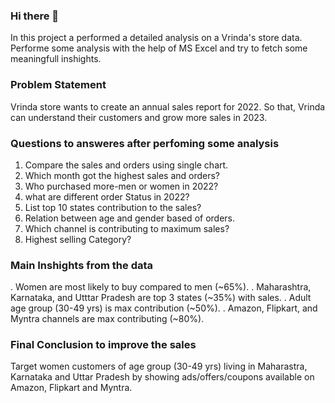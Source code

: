 ### Hi there 👋
In this project a performed a detailed analysis on a Vrinda's store data. Performe some analysis with the help of MS Excel and try to fetch some meaningfull inshights.

### Problem Statement 
Vrinda store wants to create an annual sales report for 2022. So that, Vrinda can understand their customers and grow more sales in 2023.

### Questions to answeres after perfoming some analysis

1) Compare the sales and orders using single chart.
2) Which month got the highest sales and orders?
3) Who purchased more-men or women in 2022?
4) what are different order Status in 2022?
5) List top 10 states contribution to the sales?
6) Relation between age and gender based of orders.
7) Which channel is contributing to maximum sales?
8) Highest selling Category?

### Main Inshights from the data
. Women are most likely to buy compared to men (~65%).
. Maharashtra, Karnataka, and Utttar Pradesh are top 3 states (~35%) with sales.
. Adult age group (30-49 yrs) is max contribution (~50%).
. Amazon, Flipkart, and Myntra channels are max contributing (~80%).

### Final Conclusion to improve the sales

Target women customers of age group (30-49 yrs) living in Maharastra, Karnataka and Uttar Pradesh
by showing ads/offers/coupons available on Amazon, Flipkart and Myntra.
